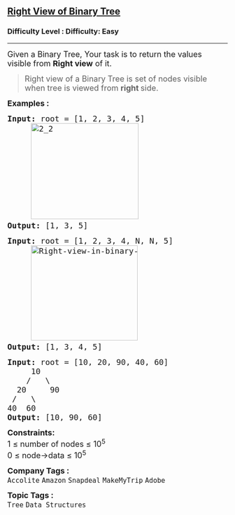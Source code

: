 <h2><a href="https://www.geeksforgeeks.org/problems/right-view-of-binary-tree/1">Right View of Binary Tree</a></h2><h3>Difficulty Level : Difficulty: Easy</h3><hr><div class="problems_problem_content__Xm_eO"><p><span style="font-size: 18px;">Given a Binary Tree, Your task is to return the values visible from <strong>Right view</strong> of it.</span></p>
<blockquote>
<p><span style="font-size: 18px;"> Right view of a Binary Tree is set of nodes visible when tree is viewed from <strong>right </strong>side.</span></p>
</blockquote>
<p><span style="font-size: 18px;"><strong>Examples :</strong></span></p>
<pre><span style="font-size: 18px;"><strong>Input: </strong>root = [1, 2, 3, 4, 5]
&nbsp; &nbsp; &nbsp;<img src="https://media.geeksforgeeks.org/wp-content/uploads/20240909100757/2_2.webp" alt="2_2" width="246" height="219">
<strong>Output: </strong>[1, 3, 5]
</span></pre>
<pre><span style="font-size: 18px;"><strong>Input: </strong>root = [1, 2, 3, 4, N, N, 5]
&nbsp;&nbsp;&nbsp;&nbsp;&nbsp;<img src="https://media.geeksforgeeks.org/wp-content/uploads/20240909100541/Right-view-in-binary-tree-1.webp" alt="Right-view-in-binary-tree-1" width="244" height="217">
<strong>Output: </strong>[1, 3, 4, 5]</span></pre>
<pre><span style="font-size: 18px;"><strong>Input: </strong>root = [10, 20, 90, 40, 60]
 &nbsp;&nbsp;&nbsp;&nbsp;10
 &nbsp;&nbsp;&nbsp;/&nbsp;&nbsp;&nbsp;\
 &nbsp;20&nbsp; &nbsp;&nbsp; 90
 /&nbsp;&nbsp; \
40&nbsp; 60 
<strong>Output: </strong>[10, 90, 60]</span></pre>
<p><span style="font-size: 18px;"><strong>Constraints:</strong></span><br><span style="font-size: 18px;">1 ≤ number of nodes ≤ 10<sup>5</sup></span><br><span style="font-size: 18px;">0 ≤ node-&gt;data ≤ 10<sup>5</sup></span></p></div><p><span style=font-size:18px><strong>Company Tags : </strong><br><code>Accolite</code>&nbsp;<code>Amazon</code>&nbsp;<code>Snapdeal</code>&nbsp;<code>MakeMyTrip</code>&nbsp;<code>Adobe</code>&nbsp;<br><p><span style=font-size:18px><strong>Topic Tags : </strong><br><code>Tree</code>&nbsp;<code>Data Structures</code>&nbsp;